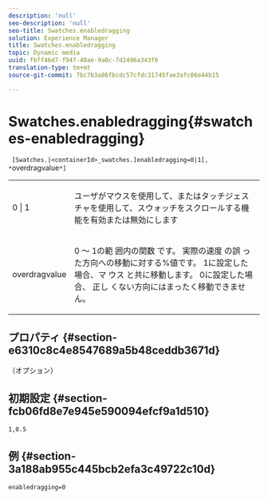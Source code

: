 ```yaml
---
description: 'null'
seo-description: 'null'
seo-title: Swatches.enabledragging
solution: Experience Manager
title: Swatches.enabledragging
topic: Dynamic media
uuid: fbff46d7-f947-40ae-9a0c-7d2496a343f6
translation-type: tm+mt
source-git-commit: 7bc7b3a86fbcdc57cfdc31745fae3afc06e44b15

---
```



# Swatches.enabledragging{#swatches-enabledragging}

` [Swatches.|<containerId>_swatches.]enabledragging=0|1[, *`overdragvalue`*]`

<table id="table_B1363BFD20204093AAB326A1AB503B93"> 
 <tbody> 
  <tr> 
   <td> <p> <span class="codeph"> 0 | 1 </span> </p> </td> 
   <td> <p> ユーザがマウスを使用して、またはタッチジェスチャを使用して、スウォッチをスクロールする機能を有効または無効にします </p> </td> 
  </tr> 
  <tr> 
   <td> <p> <span class="codeph"> <span class="varname"> overdragvalue </span></span> </p> </td> 
   <td> <p> 0 ～ 1の範 <span class="codeph"> 囲内の関数 </span> です。 実際の速度 <span class="codeph"> の誤 </span> った方向への移動に対する%値です。 1に設定した場合、マ <span class="codeph"> ウス </span>と共に移動します。 0に設定した場合、 <span class="codeph"> 正し </span>くない方向にはまったく移動できません。 </p> </td> 
  </tr> 
 </tbody> 
</table>

## プロパティ {#section-e6310c8c4e8547689a5b48ceddb3671d}

（オプション）

## 初期設定 {#section-fcb06fd8e7e945e590094efcf9a1d510}

`1,0.5`

## 例 {#section-3a188ab955c445bcb2efa3c49722c10d}

`enabledragging=0`
